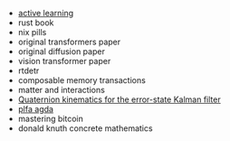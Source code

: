 - [active learning](https://lilianweng.github.io/posts/2022-02-20-active-learning/) 
- rust book
- nix pills
- original transformers paper
- original diffusion paper
- vision transformer paper
- rtdetr
- composable memory transactions
- matter and interactions
- [Quaternion kinematics for the error-state Kalman filter](https://arxiv.org/pdf/1711.02508)
- [plfa agda](https://plfa.github.io)
- mastering bitcoin
- donald knuth concrete mathematics
